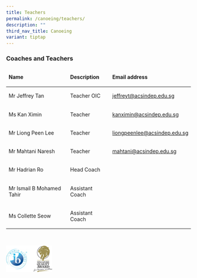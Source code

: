 ```yaml
---
title: Teachers
permalink: /canoeing/teachers/
description: ""
third_nav_title: Canoeing
variant: tiptap
---
```

### Coaches and Teachers

<table width="803">
<thead>
<tr>
<td>
<p><strong>Name</strong></p>
</td>
<td>
<p><strong>Description</strong></p>
</td>
<td>
<p><strong>Email address</strong></p>
</td>
</tr>
</thead>
<tbody>
<tr>
<td>
<p>Mr Jeffrey Tan</p>
</td>
<td>
<p>Teacher OIC</p>
</td>
<td>
<p><a href="mailto:jeffreyt@acsindep.edu.sg">jeffreyt@acsindep.edu.sg</a></p>
</td>
</tr>
<tr>
<td>
<p>Ms Kan Ximin</p>
</td>
<td>
<p>Teacher</p>
</td>
<td>
<p><a href="mailto:kanximin@acsindep.edu.sg">kanximin@acsindep.edu.sg</a></p>
</td>
</tr>
<tr>
<td>
<p>Mr Liong Peen Lee</p>
</td>
<td>
<p>Teacher</p>
</td>
<td>
<p><a href="mailto:liongpeenlee@acsindep.edu.sg">liongpeenlee@acsindep.edu.sg</a></p>
</td>
</tr>
<tr>
<td>
<p>Mr Mahtani Naresh</p>
</td>
<td>
<p>Teacher</p>
</td>
<td>
<p><a href="mailto:mahtani@acsindep.edu.sg">mahtani@acsindep.edu.sg</a></p>
</td>
</tr>
<tr>
<td>
<p>Mr Hadrian Ro</p>
</td>
<td>
<p>Head Coach</p>
</td>
<td>&nbsp;</td>
</tr>
<tr>
<td>
<p>Mr Ismail B Mohamed Tahir</p>
</td>
<td>
<p>Assistant Coach</p>
</td>
<td>&nbsp;</td>
</tr>
<tr>
<td>
<p>Ms Collette Seow</p>
</td>
<td>
<p>Assistant Coach</p>
</td>
<td>&nbsp;</td>
</tr>
</tbody>
</table>
<p>&nbsp;</p>

<img src="/images/WorldSchool.jpg" style="width:25%">